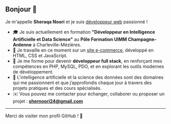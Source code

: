 ## Bonjour 👋

Je m'appelle **Sheraqa Noori** et je suis [développeur web](http://sheraqanoori.fr/) passionné !

- 🎓 Je suis actuellement en formation **"Développeur en Intelligence Artificielle et Data Science"** au **Pôle Formation UIMM Champagne-Ardenne** à Charleville-Mézières.
- 🔭 Je travaille en ce moment sur un [site e-commerce](https://shernoori24.github.io/e-commerce-shop/), développé en HTML, CSS et JavaScript.
- 🌱 Je me forme pour devenir **développeur full stack**, en renforçant mes compétences en PHP, MySQL, PDO, et en explorant les outils modernes de développement.
- 🧠 L'intelligence artificielle et la science des données sont des domaines qui me passionnent et que j’approfondis chaque jour à travers des projets pratiques et des cours spécialisés.
- ✉️ Vous pouvez me contacter pour échanger, collaborer ou proposer un projet : **shernoori24@gmail.com**

---

Merci de visiter mon profil GitHub ! 🚀
